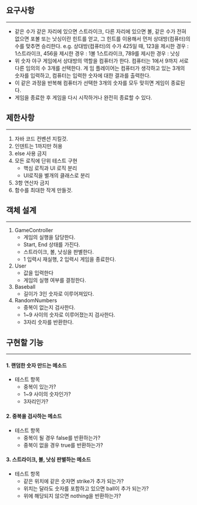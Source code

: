 ## 요구사항

---
- 같은 수가 같은 자리에 있으면 스트라이크, 다른 자리에 있으면 볼, 같은 수가 전혀 없으면 포볼 또는 낫싱이란 힌트를 얻고, 그 힌트를 이용해서 먼저 상대방(컴퓨터)의 수를 맞추면 승리한다.
  e.g. 상대방(컴퓨터)의 수가 425일 때, 123을 제시한 경우 : 1스트라이크, 456을 제시한 경우 : 1볼 1스트라이크, 789를 제시한 경우 : 낫싱
- 위 숫자 야구 게임에서 상대방의 역할을 컴퓨터가 한다. 컴퓨터는 1에서 9까지 서로 다른 임의의 수 3개를 선택한다. 게 임 플레이어는 컴퓨터가 생각하고 있는 3개의 숫자를 입력하고, 컴퓨터는 입력한 숫자에 대한 결과를 출력한다.
- 이 같은 과정을 반복해 컴퓨터가 선택한 3개의 숫자를 모두 맞히면 게임이 종료된다.
- 게임을 종료한 후 게임을 다시 시작하거나 완전히 종료할 수 있다.

## 제한사항

---
1. 자바 코드 컨벤션 지킬것.
2. 인덴트는 1까지만 허용
3. else 사용 금지
4. 모든 로직에 단위 테스트 구현
   - 핵심 로직과 UI 로직 분리
   - UI로직을 별개의 클래스로 분리
5. 3항 연산자 금지
6. 함수를 최대한 작게 만들것.

## 객체 설계

---

1. GameController
    - 게임의 실행을 담당한다. 
    - Start, End 상태를 가진다.
    - 스트라이크, 볼, 낫싱을 판별한다.
    - 1 입력시 재실행, 2 입력시 게임을 종료한다.
2. User
    - 값을 입력한다
    - 게임의 실행 여부를 결정한다.
3. Baseball
    - 길이가 3인 숫자로 이루어져있다.
4. RandomNumbers
    - 중복이 없는지 검사한다.
    - 1~9 사이의 숫자로 이루어졌는지 검사한다.
    - 3자리 숫자를 반환한다.


## 구현할 기능

---
#### 1. 랜덤한 숫자 만드는 메소드
   - 테스트 항목
     - 중복이 있는가?
     - 1~9 사이의 숫자인가?
     - 3자리인가?
#### 2. 중복을 검사하는 메소드
   - 테스트 항목
      - 중복이 될 경우 false를 반환하는가?
      - 중복이 없을 경우 true를 반환하는가?
#### 3. 스트라이크, 볼, 낫싱 판별하는 메소드
   - 테스트 항목
     - 같은 위치에 같은 숫자면 strike가 추가 되는가?
     - 위치는 달라도 숫자를 포함하고 있으면 ball이 추가 되는가?
     - 위에 해당되지 않으면 nothing을 반환하는가?
